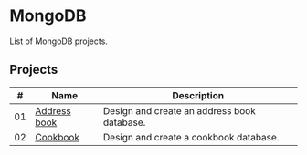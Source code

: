 # MongoDB

List of MongoDB projects.

## Projects

|  #  | Name                               | Description                                              |
| ----| -----------------------------------| ---------------------------------------------------------|
|  01 | [Address book](./address-book/)    | Design and create an address book database.              |
|  02 | [Cookbook](./cookbook/)            | Design and create a cookbook database.                   |
